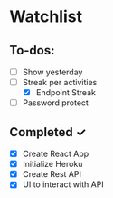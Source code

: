 # Watchlist

## To-dos:

- [ ] Show yesterday 
- [ ] Streak per activities
  - [x] Endpoint Streak
- [ ] Password protect
 
## Completed ✓

- [x] Create React App
- [x] Initialize Heroku
- [x] Create Rest API
- [x] UI to interact with API
